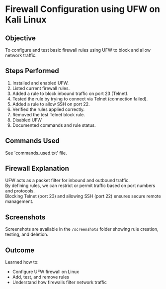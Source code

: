 # Firewall Configuration using UFW on Kali Linux

## Objective
To configure and test basic firewall rules using UFW to block and allow network traffic.

## Steps Performed
1. Installed and enabled UFW.
2. Listed current firewall rules.
3. Added a rule to block inbound traffic on port 23 (Telnet).
4. Tested the rule by trying to connect via Telnet (connection failed).
5. Added a rule to allow SSH on port 22.
6. Verified the rules applied correctly.
7. Removed the test Telnet block rule.
8. Disabled UFW
9. Documented commands and rule status.

## Commands Used
See 'commands_used.txt' file.

## Firewall Explanation
UFW acts as a packet filter for inbound and outbound traffic.  
By defining rules, we can restrict or permit traffic based on port numbers and protocols.  
Blocking Telnet (port 23) and allowing SSH (port 22) ensures secure remote management.

## Screenshots
Screenshots are available in the `/screenshots` folder showing rule creation, testing, and deletion.

## Outcome
Learned how to:
- Configure UFW firewall on Linux
- Add, test, and remove rules
- Understand how firewalls filter network traffic
